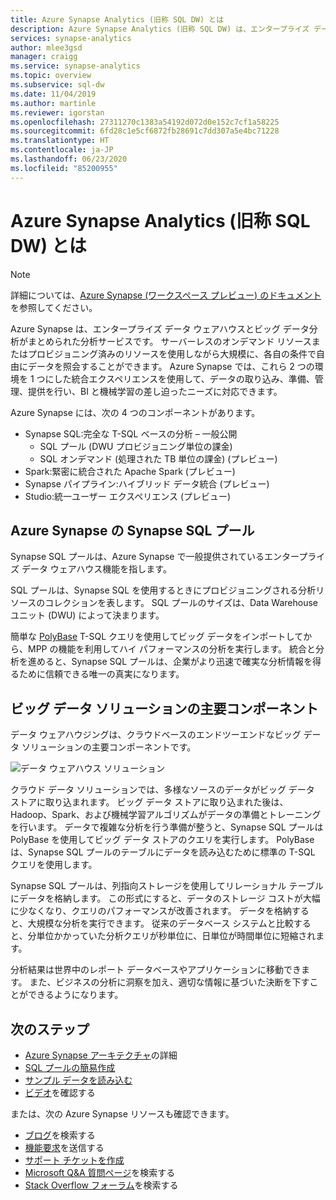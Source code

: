 ```yaml
---
title: Azure Synapse Analytics (旧称 SQL DW) とは
description: Azure Synapse Analytics (旧称 SQL DW) は、エンタープライズ データ ウェアハウスとビッグ データの分析を同時に備えた無制限の分析サービスです。
services: synapse-analytics
author: mlee3gsd
manager: craigg
ms.service: synapse-analytics
ms.topic: overview
ms.subservice: sql-dw
ms.date: 11/04/2019
ms.author: martinle
ms.reviewer: igorstan
ms.openlocfilehash: 27311270c1383a54192d072d0e152c7cf1a58225
ms.sourcegitcommit: 6fd28c1e5cf6872fb28691c7dd307a5e4bc71228
ms.translationtype: HT
ms.contentlocale: ja-JP
ms.lasthandoff: 06/23/2020
ms.locfileid: "85200955"
---
```

# <a name="what-is-azure-synapse-analytics-formerly-sql-dw"></a>Azure Synapse Analytics (旧称 SQL DW) とは

> [!NOTE] 
>詳細については、[Azure Synapse (ワークスペース プレビュー) のドキュメント](../overview-what-is.md)を参照してください。
>

Azure Synapse は、エンタープライズ データ ウェアハウスとビッグ データ分析がまとめられた分析サービスです。 サーバーレスのオンデマンド リソースまたはプロビジョニング済みのリソースを使用しながら大規模に、各自の条件で自由にデータを照会することができます。 Azure Synapse では、これら 2 つの環境を 1 つにした統合エクスペリエンスを使用して、データの取り込み、準備、管理、提供を行い、BI と機械学習の差し迫ったニーズに対応できます。

Azure Synapse には、次の 4 つのコンポーネントがあります。

- Synapse SQL:完全な T-SQL ベースの分析 – 一般公開
  - SQL プール (DWU プロビジョニング単位の課金)
  - SQL オンデマンド (処理された TB 単位の課金) (プレビュー)
- Spark:緊密に統合された Apache Spark (プレビュー)
- Synapse パイプライン:ハイブリッド データ統合 (プレビュー)
- Studio:統一ユーザー エクスペリエンス (プレビュー)

## <a name="synapse-sql-pool-in-azure-synapse"></a>Azure Synapse の Synapse SQL プール

Synapse SQL プールは、Azure Synapse で一般提供されているエンタープライズ データ ウェアハウス機能を指します。

SQL プールは、Synapse SQL を使用するときにプロビジョニングされる分析リソースのコレクションを表します。 SQL プールのサイズは、Data Warehouse ユニット (DWU) によって決まります。

簡単な [PolyBase](/sql/relational-databases/polybase/polybase-guide?toc=/azure/synapse-analytics/sql-data-warehouse/toc.json&bc=/azure/synapse-analytics/sql-data-warehouse/breadcrumb/toc.json&view=azure-sqldw-latest) T-SQL クエリを使用してビッグ データをインポートしてから、MPP の機能を利用してハイ パフォーマンスの分析を実行します。 統合と分析を進めると、Synapse SQL プールは、企業がより迅速で確実な分析情報を得るために信頼できる唯一の真実になります。  

## <a name="key-component-of-a-big-data-solution"></a>ビッグ データ ソリューションの主要コンポーネント

データ ウェアハウジングは、クラウドベースのエンドツーエンドなビッグ データ ソリューションの主要コンポーネントです。

![データ ウェアハウス ソリューション](./media/sql-data-warehouse-overview-what-is/data-warehouse-solution.png)

クラウド データ ソリューションでは、多様なソースのデータがビッグ データ ストアに取り込まれます。 ビッグ データ ストアに取り込まれた後は、Hadoop、Spark、および機械学習アルゴリズムがデータの準備とトレーニングを行います。 データで複雑な分析を行う準備が整うと、Synapse SQL プールは PolyBase を使用してビッグ データ ストアのクエリを実行します。 PolyBase は、Synapse SQL プールのテーブルにデータを読み込むために標準の T-SQL クエリを使用します。

Synapse SQL プールは、列指向ストレージを使用してリレーショナル テーブルにデータを格納します。 この形式にすると、データのストレージ コストが大幅に少なくなり、クエリのパフォーマンスが改善されます。 データを格納すると、大規模な分析を実行できます。 従来のデータベース システムと比較すると、分単位かかっていた分析クエリが秒単位に、日単位が時間単位に短縮されます。

分析結果は世界中のレポート データベースやアプリケーションに移動できます。 また、ビジネスの分析に洞察を加え、適切な情報に基づいた決断を下すことができるようになります。

## <a name="next-steps"></a>次のステップ

- [Azure Synapse アーキテクチャ](massively-parallel-processing-mpp-architecture.md)の詳細
- [SQL プールの簡易作成](create-data-warehouse-portal.md)
- [サンプル データを読み込む](load-data-from-azure-blob-storage-using-polybase.md)
- [ビデオ](https://azure.microsoft.com/documentation/videos/index/?services=sql-data-warehouse)を確認する

または、次の Azure Synapse リソースも確認できます。

- [ブログ](https://azure.microsoft.com/blog/tag/azure-sql-data-warehouse/)を検索する
- [機能要求](https://feedback.azure.com/forums/307516-sql-data-warehouse)を送信する
- [サポート チケットを作成](sql-data-warehouse-get-started-create-support-ticket.md)
- [Microsoft Q&A 質問ページ](https://docs.microsoft.com/answers/topics/azure-synapse-analytics.html)を検索する
- [Stack Overflow フォーラム](https://stackoverflow.com/questions/tagged/azure-sqldw)を検索する

